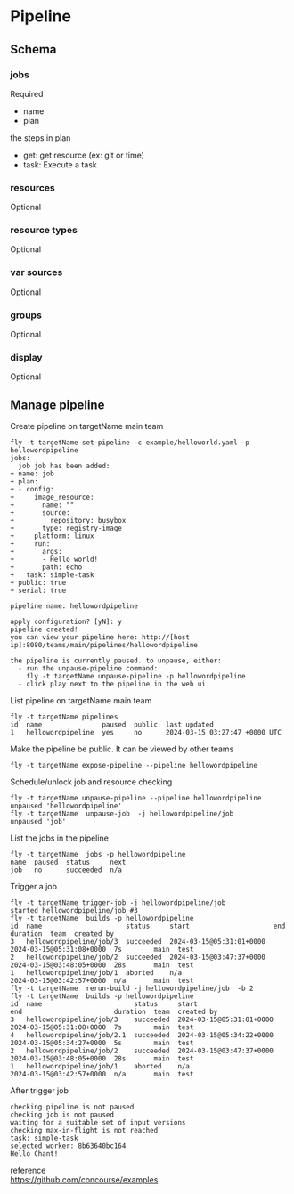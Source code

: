 # Pipeline

## Schema

### jobs

Required  

- name
- plan

the steps in plan

- get: get resource (ex: git or time)
- task: Execute a task

### resources

Optional  

### resource types

Optional  

### var sources

Optional  

### groups

Optional  

### display

Optional  

## Manage pipeline

Create pipeline on targetName main team 

```console
fly -t targetName set-pipeline -c example/helloworld.yaml -p hellowordpipeline
jobs:
  job job has been added:
+ name: job
+ plan:
+ - config:
+     image_resource:
+       name: ""
+       source:
+         repository: busybox
+       type: registry-image
+     platform: linux
+     run:
+       args:
+       - Hello world!
+       path: echo
+   task: simple-task
+ public: true
+ serial: true

pipeline name: hellowordpipeline

apply configuration? [yN]: y
pipeline created!
you can view your pipeline here: http://[host ip]:8080/teams/main/pipelines/hellowordpipeline

the pipeline is currently paused. to unpause, either:
  - run the unpause-pipeline command:
    fly -t targetName unpause-pipeline -p hellowordpipeline
  - click play next to the pipeline in the web ui

```

List pipeline on targetName main team  

```console
fly -t targetName pipelines
id  name               paused  public  last updated
1   hellowordpipeline  yes     no      2024-03-15 03:27:47 +0000 UTC
```

Make the pipeline be public. It can be viewed by other teams  

```console
fly -t targetName expose-pipeline --pipeline hellowordpipeline
```


Schedule/unlock job and resource checking

```console
fly -t targetName unpause-pipeline --pipeline hellowordpipeline
unpaused 'hellowordpipeline'
fly -t targetName  unpause-job  -j hellowordpipeline/job
unpaused 'job'
```

List the jobs in the pipeline  

```console
fly -t targetName  jobs -p hellowordpipeline
name  paused  status     next
job   no      succeeded  n/a
```

Trigger a job

```console
fly -t targetName trigger-job -j hellowordpipeline/job
started hellowordpipeline/job #3
fly -t targetName  builds -p hellowordpipeline
id  name                     status     start                     end                       duration  team  created by
3   hellowordpipeline/job/3  succeeded  2024-03-15@05:31:01+0000  2024-03-15@05:31:08+0000  7s        main  test
2   hellowordpipeline/job/2  succeeded  2024-03-15@03:47:37+0000  2024-03-15@03:48:05+0000  28s       main  test
1   hellowordpipeline/job/1  aborted    n/a                       2024-03-15@03:42:57+0000  n/a       main  test
fly -t targetName  rerun-build -j hellowordpipeline/job  -b 2
fly -t targetName  builds -p hellowordpipeline
id  name                       status     start                     end                       duration  team  created by
3   hellowordpipeline/job/3    succeeded  2024-03-15@05:31:01+0000  2024-03-15@05:31:08+0000  7s        main  test
4   hellowordpipeline/job/2.1  succeeded  2024-03-15@05:34:22+0000  2024-03-15@05:34:27+0000  5s        main  test
2   hellowordpipeline/job/2    succeeded  2024-03-15@03:47:37+0000  2024-03-15@03:48:05+0000  28s       main  test
1   hellowordpipeline/job/1    aborted    n/a                       2024-03-15@03:42:57+0000  n/a       main  test
```

After trigger job  

```console
checking pipeline is not paused
checking job is not paused
waiting for a suitable set of input versions
checking max-in-flight is not reached
task: simple-task
selected worker: 8b63640bc164
Hello Chant!
```




reference  
https://github.com/concourse/examples  
